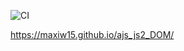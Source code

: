 ![CI](https://github.com/maxiw15/ajs_js2_DOM/actions/workflows/web.yml/badge.svg)

https://maxiw15.github.io/ajs_js2_DOM/

